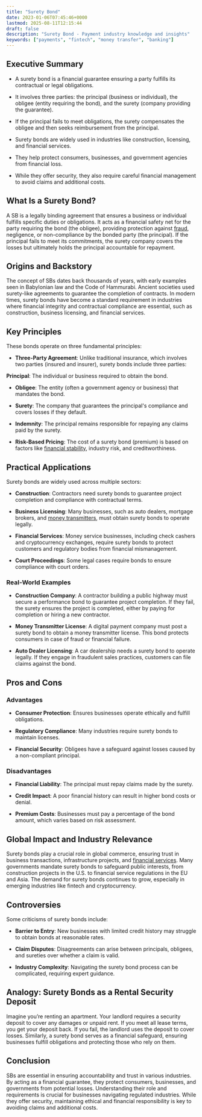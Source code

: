 ```yaml
---
title: "Surety Bond"
date: 2023-01-06T07:45:46+0000
lastmod: 2025-08-11T12:15:44
draft: false
description: "Surety Bond - Payment industry knowledge and insights"
keywords: ["payments", "fintech", "money transfer", "banking"]
---
```


## Executive Summary

- A surety bond is a financial guarantee ensuring a party fulfills its contractual or legal obligations.

- It involves three parties: the principal (business or individual), the obligee (entity requiring the bond), and the surety (company providing the guarantee).

- If the principal fails to meet obligations, the surety compensates the obligee and then seeks reimbursement from the principal.

- Surety bonds are widely used in industries like construction, licensing, and financial services.

- They help protect consumers, businesses, and government agencies from financial loss.

- While they offer security, they also require careful financial management to avoid claims and additional costs.

## What Is a Surety Bond?

A SB is a legally binding agreement that ensures a business or individual fulfills specific duties or obligations. It acts as a financial safety net for the party requiring the bond (the obligee), providing protection against [fraud](https://faisalkhanllc.xyz/resources/payments-wiki/f/fraud/), negligence, or non-compliance by the bonded party (the principal). If the principal fails to meet its commitments, the surety company covers the losses but ultimately holds the principal accountable for repayment.

## Origins and Backstory

The concept of SBs dates back thousands of years, with early examples seen in Babylonian law and the Code of Hammurabi. Ancient societies used surety-like agreements to guarantee the completion of contracts. In modern times, surety bonds have become a standard requirement in industries where financial integrity and contractual compliance are essential, such as construction, business licensing, and financial services.

## Key Principles

These bonds operate on three fundamental principles:

- **Three-Party Agreement**: Unlike traditional insurance, which involves two parties (insured and insurer), surety bonds include three parties:

**Principal**: The individual or business required to obtain the bond.

- **Obligee**: The entity (often a government agency or business) that mandates the bond.

- **Surety**: The company that guarantees the principal's compliance and covers losses if they default.

- **Indemnity**: The principal remains responsible for repaying any claims paid by the surety.

- **Risk-Based Pricing**: The cost of a surety bond (premium) is based on factors like [financial stability](https://faisalkhanllc.xyz/resources/payments-wiki/f/financial-stability/), industry risk, and creditworthiness.

## Practical Applications

Surety bonds are widely used across multiple sectors:

- **Construction**: Contractors need surety bonds to guarantee project completion and compliance with contractual terms.

- **Business Licensing**: Many businesses, such as auto dealers, mortgage brokers, and [money transmitters](https://faisalkhanllc.xyz/resources/payments-wiki/m/money-transmitter/), must obtain surety bonds to operate legally.

- **Financial Services**: Money service businesses, including check cashers and cryptocurrency exchanges, require surety bonds to protect customers and regulatory bodies from financial mismanagement.

- **Court Proceedings**: Some legal cases require bonds to ensure compliance with court orders.

### Real-World Examples

- **Construction Company**: A contractor building a public highway must secure a performance bond to guarantee project completion. If they fail, the surety ensures the project is completed, either by paying for completion or hiring a new contractor.

- **Money Transmitter License**: A digital payment company must post a surety bond to obtain a money transmitter license. This bond protects consumers in case of fraud or financial failure.

- **Auto Dealer Licensing**: A car dealership needs a surety bond to operate legally. If they engage in fraudulent sales practices, customers can file claims against the bond.

## Pros and Cons

### Advantages

- **Consumer Protection**: Ensures businesses operate ethically and fulfill obligations.

- **Regulatory Compliance**: Many industries require surety bonds to maintain licenses.

- **Financial Security**: Obligees have a safeguard against losses caused by a non-compliant principal.

### Disadvantages

- **Financial Liability**: The principal must repay claims made by the surety.

- **Credit Impact**: A poor financial history can result in higher bond costs or denial.

- **Premium Costs**: Businesses must pay a percentage of the bond amount, which varies based on risk assessment.

## Global Impact and Industry Relevance

Surety bonds play a crucial role in global commerce, ensuring trust in business transactions, infrastructure projects, and [financial services](https://faisalkhanllc.xyz/resources/payments-wiki/f/financial-services/). Many governments mandate surety bonds to safeguard public interests, from construction projects in the U.S. to financial service regulations in the EU and Asia. The demand for surety bonds continues to grow, especially in emerging industries like fintech and cryptocurrency.

## Controversies

Some criticisms of surety bonds include:

- **Barrier to Entry**: New businesses with limited credit history may struggle to obtain bonds at reasonable rates.

- **Claim Disputes**: Disagreements can arise between principals, obligees, and sureties over whether a claim is valid.

- **Industry Complexity**: Navigating the surety bond process can be complicated, requiring expert guidance.

## Analogy: Surety Bonds as a Rental Security Deposit

Imagine you’re renting an apartment. Your landlord requires a security deposit to cover any damages or unpaid rent. If you meet all lease terms, you get your deposit back. If you fail, the landlord uses the deposit to cover losses. Similarly, a surety bond serves as a financial safeguard, ensuring businesses fulfill obligations and protecting those who rely on them.

## Conclusion

SBs are essential in ensuring accountability and trust in various industries. By acting as a financial guarantee, they protect consumers, businesses, and governments from potential losses. Understanding their role and requirements is crucial for businesses navigating regulated industries. While they offer security, maintaining ethical and financial responsibility is key to avoiding claims and additional costs.